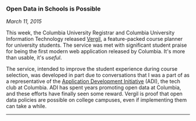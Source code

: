 ### Open Data in Schools is Possible

*March 11, 2015*

This week, the Columbia University Registrar and Columbia University Information Technology released [Vergil][vergil], a feature-packed course planner for university students. The service was met with significant student praise for being the first modern web application released by Columbia. It's more than usable, it's *useful*.  

The service, intended to improve the student experience during course selection, was developed in part due to conversations that I was a part of as a representative of the [Application Development Initiative][adi] (ADI), the tech club at Columbia.  ADI has spent years promoting open data at Columbia, and these efforts have finally seen some reward.  Vergil is proof that open data policies are possible on college campuses, even if implementing them can take a while.

---



[adi]: https://adicu.com
[vergil]: https://vergil.registrar.columbia.edu